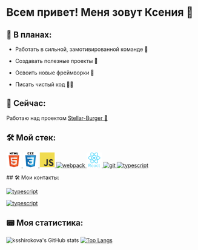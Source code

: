 # Всем привет! Меня зовут Ксения 👋


## 🚀 В планах:

- Работать в сильной, замотивированной команде 💪

- Создавать полезные проекты  🧠

- Освоить новые фреймворки 🤖

- Писать чистый код 👩‍💻

## 📅 Сейчас:

Работаю над проектом <a href="https://github.com/ksshirokova/react-burger" target="_blank">Stellar-Burger 🍔</a>

## 🛠️ Мой стек:
<p>
    <a href="https://www.w3.org/html/" target="_blank"> <img src="https://raw.githubusercontent.com/devicons/devicon/master/icons/html5/html5-original-wordmark.svg" alt="html5" width="40" height="40"/> </a>
    <a href="https://www.w3schools.com/css/" target="_blank"> <img src="https://raw.githubusercontent.com/devicons/devicon/master/icons/css3/css3-original-wordmark.svg" alt="css3" width="40" height="40"/> </a>
    <a href="https://developer.mozilla.org/en-US/docs/Web/JavaScript" target="_blank"> <img src="https://raw.githubusercontent.com/devicons/devicon/master/icons/javascript/javascript-original.svg" alt="javascript" width="40" height="40"/> </a>
<a href="https://webpack.js.org/" target="_blank"> <img src="https://www.vectorlogo.zone/logos/js_webpack/js_webpack-icon.svg" alt="webpack" width="40" height="40"/> </a>
<a href="https://reactjs.org/" target="_blank"> <img src="https://raw.githubusercontent.com/devicons/devicon/master/icons/react/react-original-wordmark.svg" alt="react" width="40" height="40"/> </a>
<a href="https://git-scm.com/" target="_blank"> <img src="https://www.vectorlogo.zone/logos/git-scm/git-scm-icon.svg" alt="git" width="40" height="40"/> </a>
<a href="https://www.typescriptlang.org/" title="TypeScript"><img src="https://www.vectorlogo.zone/logos/typescriptlang/typescriptlang-icon.svg" alt="typescript" width="40" height="40" /></a>
</p>
## 🛠️ Мои контакты:
<p>
<a href="https://t.me/ks_sshirokova" title="TypeScript"><img src="https://www.vectorlogo.zone/logos/telegram/telegram-icon.svg" alt="typescript" width="40" height="40" /></a>

<a href="mailto:ksirokova85@gmail.com" title="TypeScript"><img src="https://www.vectorlogo.zone/logos/gmail/gmail-icon.svg" alt="typescript" width="40" height="40" /></a>
</p>

## 📟 Моя статистика:
![ksshirokova's GitHub stats](https://github-readme-stats.vercel.app/api?username=ksshirokova&show_icons=true&theme=transparent)
[![Top Langs](https://github-readme-stats.vercel.app/api/top-langs/?username=ksshirokova&layout=compact)](https://github.com/ksshirokova/github-readme-stats)
